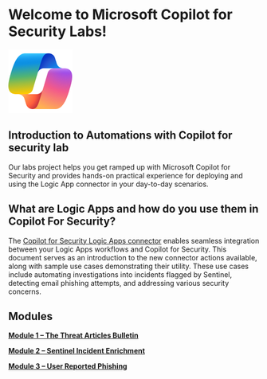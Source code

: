 # Welcome to Microsoft Copilot for Security Labs!

![Security CoPilot Logo](https://github.com/Azure/Copilot-For-Security/blob/main/Images/ic_fluent_copilot_64_64%402x.png)

## Introduction to Automations with Copilot for security lab

Our labs project helps you get ramped up with Microsoft Copilot for Security and provides hands-on practical experience for deploying and using the Logic App connector in your day-to-day scenarios.

## What are Logic Apps and how do you use them in Copilot For Security?

The [Copilot for Security Logic Apps connector](https://learn.microsoft.com/en-us/security-copilot/connector_logicapp) enables seamless integration between your Logic Apps workflows and Copilot for Security. This document serves as an introduction to the new connector actions available, along with sample use cases demonstrating their utility. These use cases include automating investigations into incidents flagged by Sentinel, detecting email phishing attempts, and addressing various security concerns.

## Modules

[**Module 1 – The Threat Articles Bulletin**](https://github.com/Azure/Copilot-For-Security/blob/main/Workshop/Automation%20with%20Copilot%20For%20Security/Module%201-%20Threat%20Articles%20bulletin/readme.md)

[**Module 2 – Sentinel Incident Enrichment**](https://github.com/Azure/Copilot-For-Security/blob/main/Workshop/Custom_Plugin/Task02_Defang_URL/readme.md)

[**Module 3 – User Reported Phishing**](https://github.com/Azure/Copilot-For-Security/blob/main/Workshop/Custom_Plugin/Task03_GEO_IP_report/readme.md)



